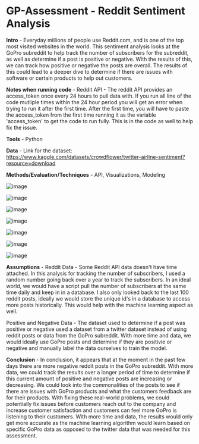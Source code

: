 # GP-Assessment - Reddit Sentiment Analysis

**Intro** - Everyday millions of people use Reddit.com, and is one of the top most visited websites in the world. This sentiment analysis looks at the GoPro subreddit to help track the number of subscribers for the subreddit, as well as determine if a post is positive or negative. With the results of this, we can track how positive or negative the posts are overall. The results of this could lead to a deeper dive to determine if there are issues with software or certain products to help out customers. 

**Notes when running code** - Reddit API - The reddit API provides an access_token once every 24 hours to pull data with. If you run all line of the code mutliple times within the 24 hour period you will get an error when trying to run it after the first time. After the first time, you will have to paste the access_token from the first time running it as the variable 'access_token' to get the code to run fully. This is in the code as well to help fix the issue.

**Tools** - Python

**Data** - Link for the dataset: https://www.kaggle.com/datasets/crowdflower/twitter-airline-sentiment?resource=download

**Methods/Evaluation/Techniques** - API, Visualizations, Modeling

![image](https://user-images.githubusercontent.com/105872301/169599721-48e685da-c862-4ce1-b0d5-10ac73955c91.png)

![image](https://user-images.githubusercontent.com/105872301/169599918-d60c0499-6525-46d7-b5c1-0150efa143b0.png)

![image](https://user-images.githubusercontent.com/105872301/169600045-8ac88891-1257-45b7-bfd4-8c5ea53872b9.png)

![image](https://user-images.githubusercontent.com/105872301/169600140-4ba78991-a2dc-4bbc-9542-c1c67dabd382.png)

![image](https://user-images.githubusercontent.com/105872301/169600194-195a107a-4abb-4726-a198-283bfdc052b8.png)

![image](https://user-images.githubusercontent.com/105872301/169600287-17f6f1e7-7bb4-464c-8987-e77c0c2b426a.png)

![image](https://user-images.githubusercontent.com/105872301/169600345-b8ea8e47-29f1-4334-b1b5-ae078c484a62.png)

**Assumptions** - Reddit Data - Some Reddit API data doesn't have time attached. In this analysis for tracking the number of subscribers, I used a random number going back over a year to track the subscribers. In an ideal world, we would have a script pull the number of subscribers at the same time daily and keep in in a database. I also only looked back to the last 100 reddit posts, ideally we would store the unique id's in a database to access more posts historically. This would help with the machine learning aspect as well.

Positive and Negative Data - The dataset used to determine if a post was positive or negative used a dataset from a twitter dataset instead of using reddit posts or data from the GoPro subreddit. With more time and data, we would ideally use GoPro posts and determine if they are positivie or negative and manually label the data ourselves to train the model.

**Conclusion** - In conclusion, it appears that at the moment in the past few days there are more negative reddit posts in the GoPro subreddit. With more data, we could track the results over a longer period of time to determine if this current amount of positive and negative posts are increasing or decreasing. We could look into the commonalities of the posts to see if there are issues with GoPro products and what the customers feedback are for their products. With fixing these real-world problems, we could potentially fix issues before customers reach out to the company and increase customer satisfaction and customers can feel more GoPro is listening to their customers. With more time and data, the results would only get more accurate as the machine learning algorithm would learn based on specific GoPro data as opposed to the twitter data that was needed for this assessment.
